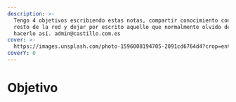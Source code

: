 ```yaml
---
description: >-
  Tengo 4 objetivos escribiendo estas notas, compartir conocimiento con el
  resto de la red y dejar por escrito aquello que normalmente olvido de no
  hacerlo así. admin@castillo.com.es
cover: >-
  https://images.unsplash.com/photo-1596008194705-2091cd6764d4?crop=entropy&cs=srgb&fm=jpg&ixid=MnwxOTcwMjR8MHwxfHNlYXJjaHw0fHx0YXJnZXR8ZW58MHx8fHwxNjQzMzA3OTE0&ixlib=rb-1.2.1&q=85
coverY: 0
---
```


# Objetivo

